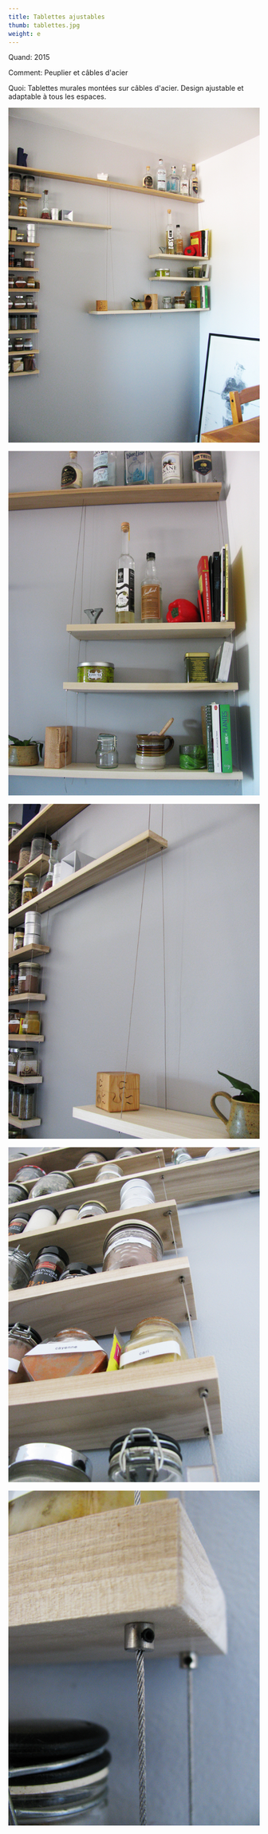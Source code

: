 ```yaml
---
title: Tablettes ajustables
thumb: tablettes.jpg
weight: e
---
```

Quand: 2015

Comment: Peuplier et câbles d'acier

Quoi: Tablettes murales montées sur câbles d'acier. Design ajustable et adaptable à tous les espaces.

![](/img/1-tablettes.jpg)

![](/img/2-tablettes.jpg)

![](/img/3-tablettes.jpg)

![](/img/4-tablettes.jpg)

![](/img/5-tablettes.jpg)